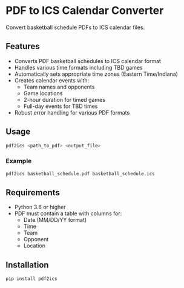 # PDF to ICS Calendar Converter

Convert basketball schedule PDFs to ICS calendar files.
## Features

- Converts PDF basketball schedules to ICS calendar format
- Handles various time formats including TBD games
- Automatically sets appropriate time zones (Eastern Time/Indiana)
- Creates calendar events with:
  - Team names and opponents
  - Game locations
  - 2-hour duration for timed games
  - Full-day events for TBD times
- Robust error handling for various PDF formats

## Usage
```bash
pdf2ics <path_to_pdf> <output_file>
```
### Example
```bash
pdf2ics basketball_schedule.pdf basketball_schedule.ics
```
## Requirements
- Python 3.6 or higher
- PDF must contain a table with columns for:
  - Date (MM/DD/YY format)
  - Time
  - Team
  - Opponent
  - Location

## Installation
```bash
pip install pdf2ics
```


